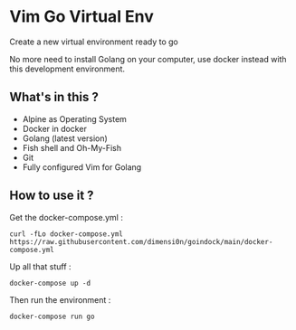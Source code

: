 # Vim Go Virtual Env

Create a new virtual environment ready to go

No more need to install Golang on your computer, use docker instead with this development environment. 

## What's in this ?

* Alpine as Operating System
* Docker in docker
* Golang (latest version)
* Fish shell and Oh-My-Fish
* Git
* Fully configured Vim for Golang

## How to use it ?

Get the docker-compose.yml :

```
curl -fLo docker-compose.yml https://raw.githubusercontent.com/dimensi0n/goindock/main/docker-compose.yml
```

Up all that stuff :

```
docker-compose up -d
```

Then run the environment :

```
docker-compose run go
```

